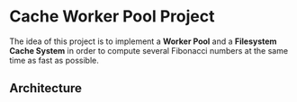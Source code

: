 # Cache Worker Pool Project 

The idea of this project is to implement a **Worker Pool** and a **Filesystem Cache System** in order to compute several Fibonacci numbers at the same time as fast as possible. 

## Architecture

